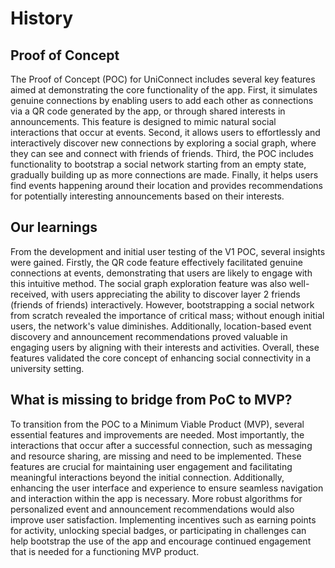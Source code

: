 # History

## Proof of Concept
The Proof of Concept (POC) for UniConnect includes several key features aimed at demonstrating the core functionality of the app. First, it simulates genuine connections by enabling users to add each other as connections via a QR code generated by the app, or through shared interests in announcements. This feature is designed to mimic natural social interactions that occur at events. Second, it allows users to effortlessly and interactively discover new connections by exploring a social graph, where they can see and connect with friends of friends. Third, the POC includes functionality to bootstrap a social network starting from an empty state, gradually building up as more connections are made. Finally, it helps users find events happening around their location and provides recommendations for potentially interesting announcements based on their interests.

## Our learnings
From the development and initial user testing of the V1 POC, several insights were gained. Firstly, the QR code feature effectively facilitated genuine connections at events, demonstrating that users are likely to engage with this intuitive method. The social graph exploration feature was also well-received, with users appreciating the ability to discover layer 2 friends (friends of friends) interactively. However, bootstrapping a social network from scratch revealed the importance of critical mass; without enough initial users, the network's value diminishes. Additionally, location-based event discovery and announcement recommendations proved valuable in engaging users by aligning with their interests and activities. Overall, these features validated the core concept of enhancing social connectivity in a university setting.

## What is missing to bridge from PoC to MVP?
To transition from the POC to a Minimum Viable Product (MVP), several essential features and improvements are needed. Most importantly, the interactions that occur after a successful connection, such as messaging and resource sharing, are missing and need to be implemented. These features are crucial for maintaining user engagement and facilitating meaningful interactions beyond the initial connection. Additionally, enhancing the user interface and experience to ensure seamless navigation and interaction within the app is necessary. More robust algorithms for personalized event and announcement recommendations would also improve user satisfaction. Implementing incentives such as earning points for activity, unlocking special badges, or participating in challenges can help bootstrap the use of the app and encourage continued engagement that is needed for a functioning MVP product.
